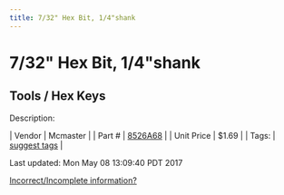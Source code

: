 ```yaml
---
title: 7/32" Hex Bit, 1/4"shank
---
```


# 7/32" Hex Bit, 1/4"shank
## Tools / Hex Keys
Description: 	 

| Vendor | Mcmaster | 
| Part # | [8526A68](https://www.mcmaster.com/#8526A68) | 
| Unit Price | $1.69 | 
| Tags: | [suggest tags](https://docs.google.com/forms/d/e/1FAIpQLSeWyY8v3RgOty-MyWmh9U0iivNYN_molChYyS-0U-o-kOAv_g/viewform) | 

Last updated: Mon May 08 13:09:40 PDT 2017

 [Incorrect/Incomplete information?](https://docs.google.com/forms/d/e/1FAIpQLSeWyY8v3RgOty-MyWmh9U0iivNYN_molChYyS-0U-o-kOAv_g/viewform)